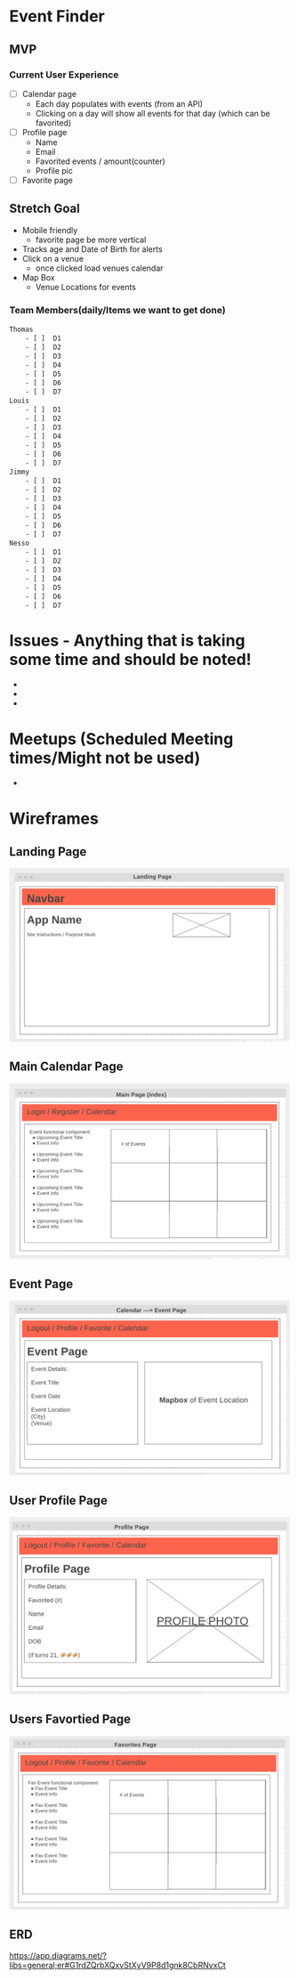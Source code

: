 # Event Finder

## MVP
### Current User Experience
- [ ] Calendar page
  - Each day populates with events (from an API)
  - Clicking on a day will show all events for that day (which can be favorited)
- [ ] Profile page 
  - Name
  - Email
  - Favorited events / amount(counter)
  - Profile pic
- [ ] Favorite page

## Stretch Goal
- Mobile friendly
  - favorite page be more vertical 
- Tracks age and Date of Birth for alerts
- Click on a venue
  - once clicked load venues calendar
- Map Box 
  - Venue Locations for events

### Team Members(daily/Items we want to get done)
    Thomas
        - [ ]  D1
        - [ ]  D2
        - [ ]  D3
        - [ ]  D4
        - [ ]  D5
        - [ ]  D6
        - [ ]  D7
    Louis    
        - [ ]  D1
        - [ ]  D2
        - [ ]  D3
        - [ ]  D4
        - [ ]  D5
        - [ ]  D6
        - [ ]  D7
    Jimmy
        - [ ]  D1
        - [ ]  D2
        - [ ]  D3
        - [ ]  D4
        - [ ]  D5
        - [ ]  D6
        - [ ]  D7
    Nesso
        - [ ]  D1
        - [ ]  D2
        - [ ]  D3
        - [ ]  D4
        - [ ]  D5
        - [ ]  D6
        - [ ]  D7
# Issues - Anything that is taking some time and should be noted!
- 
- 
- 
# Meetups (Scheduled Meeting times/Might not be used)
- 
# Wireframes

## Landing Page
![](/public/wireframe/Landing-Page-Wireframe.png)
## Main Calendar Page
![](/public/wireframe/Main-Page-Wireframe.png)
## Event Page
![](/public/wireframe/Event-Page-Wireframe.png)
## User Profile Page
![](/public/wireframe/Profile-Page-Wireframe.png)
## Users Favortied Page
![](/public/wireframe/Favorites-Page-Wireframe.png)

## ERD
https://app.diagrams.net/?libs=general;er#G1rdZQrbXQxvStXyV9P8d1gnk8CbRNvxCt
